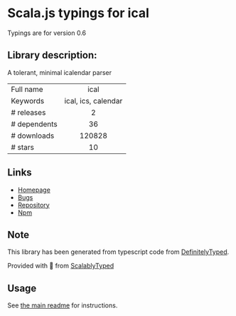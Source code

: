 
# Scala.js typings for ical

Typings are for version 0.6

## Library description:
A tolerant, minimal icalendar parser

|                    |                 |
| ------------------ | :-------------: |
| Full name          | ical |
| Keywords           | ical, ics, calendar |
| # releases         | 2 |
| # dependents       | 36 |
| # downloads        | 120828 |
| # stars            | 10 |

## Links
- [Homepage](https://github.com/peterbraden/ical.js)
- [Bugs](https://github.com/peterbraden/ical.js/issues)
- [Repository](https://github.com/peterbraden/ical.js)
- [Npm](https://www.npmjs.com/package/ical)
    


## Note
This library has been generated from typescript code from [DefinitelyTyped](https://definitelytyped.org).

Provided with :purple_heart: from [ScalablyTyped](https://github.com/oyvindberg/ScalablyTyped)

## Usage
See [the main readme](../../readme.md) for instructions.


